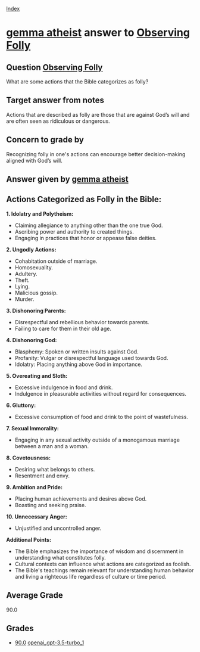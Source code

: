 
[Index](../../../index.md)
# [gemma atheist](../../answering_models/gemma_atheist.md) answer to [Observing Folly](../../questions/Observing_Folly.md)

## Question [Observing Folly](../../questions/Observing_Folly.md)
What are some actions that the Bible categorizes as folly?

## Target answer from notes
Actions that are described as folly are those that are against God’s will and are often seen as ridiculous or dangerous.

## Concern to grade by
Recognizing folly in one's actions can encourage better decision-making aligned with God’s will.

## Answer given by [gemma atheist](../../answering_models/gemma_atheist.md)
## Actions Categorized as Folly in the Bible:

**1. Idolatry and Polytheism:**

* Claiming allegiance to anything other than the one true God.
* Ascribing power and authority to created things.
* Engaging in practices that honor or appease false deities.

**2. Ungodly Actions:**

* Cohabitation outside of marriage.
* Homosexuality.
* Adultery.
* Theft.
* Lying.
* Malicious gossip.
* Murder.

**3. Dishonoring Parents:**

* Disrespectful and rebellious behavior towards parents.
* Failing to care for them in their old age.

**4. Dishonoring God:**

* Blasphemy: Spoken or written insults against God.
* Profanity: Vulgar or disrespectful language used towards God.
* Idolatry: Placing anything above God in importance.

**5. Overeating and Sloth:**

* Excessive indulgence in food and drink.
* Indulgence in pleasurable activities without regard for consequences.

**6. Gluttony:**

* Excessive consumption of food and drink to the point of wastefulness.

**7. Sexual Immorality:**

* Engaging in any sexual activity outside of a monogamous marriage between a man and a woman.

**8. Covetousness:**

* Desiring what belongs to others.
* Resentment and envy.

**9. Ambition and Pride:**

* Placing human achievements and desires above God.
* Boasting and seeking praise.

**10. Unnecessary Anger:**

* Unjustified and uncontrolled anger.

**Additional Points:**

* The Bible emphasizes the importance of wisdom and discernment in understanding what constitutes folly.
* Cultural contexts can influence what actions are categorized as foolish. 
* The Bible's teachings remain relevant for understanding human behavior and living a righteous life regardless of culture or time period.

## Average Grade
90.0

## Grades
 * [90.0](./Observing_Folly_grades/openai_gpt-3.5-turbo_1.md) [openai_gpt-3.5-turbo_1](../../grading_models/openai_gpt-3.5-turbo_1.md)
